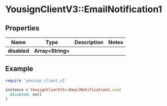 # YousignClientV3::EmailNotification1

## Properties

| Name | Type | Description | Notes |
| ---- | ---- | ----------- | ----- |
| **disabled** | **Array&lt;String&gt;** |  |  |

## Example

```ruby
require 'yousign_client_v3'

instance = YousignClientV3::EmailNotification1.new(
  disabled: null
)
```


